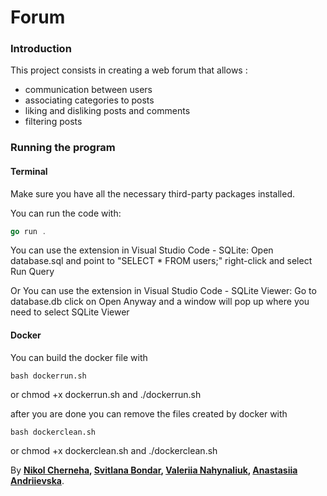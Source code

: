 # Forum

### Introduction
This project consists in creating a web forum that allows :
* communication between users
* associating categories to posts
* liking and disliking posts and comments
* filtering posts

### Running the program

#### Terminal
Make sure you have all the necessary third-party packages installed.

You can run the code with:
```go
go run .
```
You can use the extension in Visual Studio Code - SQLite:
Open database.sql and point to "SELECT * FROM users;" right-click and select Run Query 

Or You can use the extension in Visual Studio Code - SQLite Viewer: 
Go to database.db click on Open Anyway and a window will pop up where you need to select SQLite Viewer

#### Docker
You can build the docker file with 
```
bash dockerrun.sh
```
or chmod +x dockerrun.sh and ./dockerrun.sh

after you are done you can remove the files created by docker with 
```
bash dockerclean.sh
```
or chmod +x dockerclean.sh and ./dockerclean.sh


By **[Nikol Cherneha](https://01.kood.tech/git/ncherneh), [Svitlana Bondar](https://01.kood.tech/git/sbondar), [Valeriia Nahynaliuk](https://01.kood.tech/git/vnahynal), [Anastasiia Andriievska](https://01.kood.tech/git/aandriie)**.
